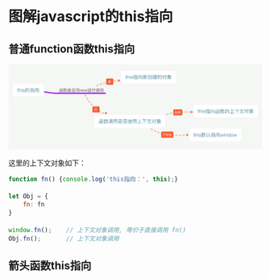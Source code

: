 
# 图解javascript的this指向

## 普通function函数this指向
![](../../img/1568171213364.jpg)

这里的上下文对象如下：
```javascript
function fn() {console.log('this指向：', this);}

let Obj = {
    fn: fn
}

window.fn();    // 上下文对象调用, 等价于直接调用 fn()
Obj.fn();       // 上下文对象调用
```

## 箭头函数this指向


